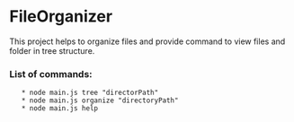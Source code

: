# FileOrganizer
This project helps to organize files and provide command to view files and folder in tree structure. 
### List of  commands:
       * node main.js tree "directorPath" 
       * node main.js organize "directoryPath"
       * node main.js help 
